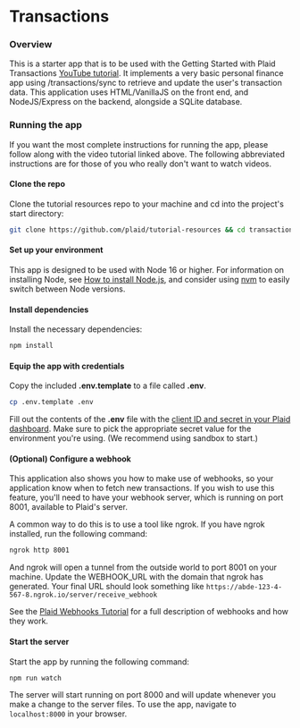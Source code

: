 # Transactions

### Overview

This is a starter app that is to be used with the Getting Started with Plaid Transactions [YouTube tutorial](https://www.youtube.com/). It implements a very basic personal finance app using /transactions/sync to retrieve and update the user's transaction data. This application uses HTML/VanillaJS on the front end, and NodeJS/Express on the backend, alongside a SQLite database.

### Running the app

If you want the most complete instructions for running the app, please follow along with the video tutorial linked above. The following abbreviated instructions are for those of you who really don't want to watch videos.

#### Clone the repo

Clone the tutorial resources repo to your machine and cd into the project's start directory:

```bash
git clone https://github.com/plaid/tutorial-resources && cd transactions/start
```

#### Set up your environment

This app is designed to be used with Node 16 or higher. For information on installing Node, see [How to install Node.js](https://nodejs.dev/learn/how-to-install-nodejs), and consider using [nvm](https://github.com/nvm-sh/nvm) to easily switch between Node versions.

#### Install dependencies

Install the necessary dependencies:

```bash
npm install
```

#### Equip the app with credentials

Copy the included **.env.template** to a file called **.env**.

```bash
cp .env.template .env
```

Fill out the contents of the **.env** file with the [client ID and secret in your Plaid dashboard](https://dashboard.plaid.com/team/keys). Make sure to pick the appropriate secret value for the environment you're using. (We recommend using sandbox to start.)

#### (Optional) Configure a webhook

This application also shows you how to make use of webhooks, so your application know when to fetch new transactions. If you wish to use this feature, you'll need to have your webhook server, which is running on port 8001, available to Plaid's server.

A common way to do this is to use a tool like ngrok. If you have ngrok installed, run the following command:

```bash
ngrok http 8001
```

And ngrok will open a tunnel from the outside world to port 8001 on your machine. Update the WEBHOOK_URL with the domain that ngrok has generated. Your final URL should look something like `https://abde-123-4-567-8.ngrok.io/server/receive_webhook`

See the [Plaid Webhooks Tutorial](https://www.youtube.com/watch?v=0E0KEAVeDyc) for a full description of webhooks and how they work.

#### Start the server

Start the app by running the following command:

```bash
npm run watch
```

The server will start running on port 8000 and will update whenever you make a change to the server files. To use the app, navigate to `localhost:8000` in your browser.
